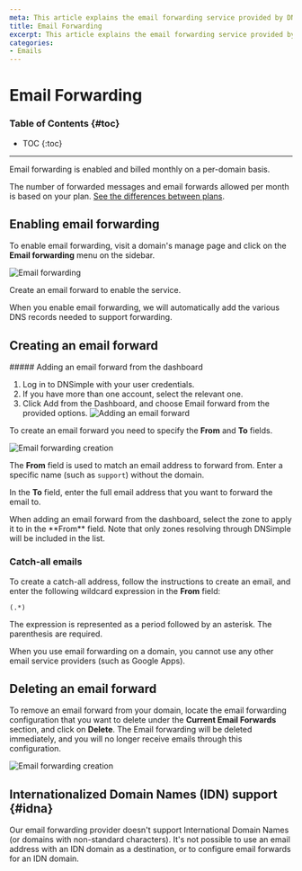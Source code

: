 ```yaml
---
meta: This article explains the email forwarding service provided by DNSimple.
title: Email Forwarding
excerpt: This article explains the email forwarding service provided by DNSimple.
categories:
- Emails
---
```


# Email Forwarding

### Table of Contents {#toc}

* TOC
{:toc}

---

Email forwarding is enabled and billed monthly on a per-domain basis.

The number of forwarded messages and email forwards allowed per month is based on your plan. [See the differences between plans](/articles/dnsimple-plans/).

## Enabling email forwarding

To enable email forwarding, visit a domain's manage page and click on the **Email forwarding** menu on the sidebar.

![Email forwarding](/files/email-forwarding.png)

Create an email forward to enable the service.

When you enable email forwarding, we will automatically add the various DNS records needed to support forwarding.


## Creating an email forward

<div class="section-steps" markdown="1">
##### Adding an email forward from the dashboard

1.  Log in to DNSimple with your user credentials.
1.  If you have more than one account, select the relevant one.
1.  Click <label>Add</label> from the Dashboard, and choose <label>Email forward</label> from the provided options.
  ![Adding an email forward](/files/add-button-email-forward.png)
</div>

To create an email forward you need to specify the **From** and **To** fields.

![Email forwarding creation](/files/email-forwarding-setup.png)

The **From** field is used to match an email address to forward from. Enter a specific name (such as `support`) without the domain.

In the **To** field, enter the full email address that you want to forward the email to.

<info>
  When adding an email forward from the dashboard, select the zone to apply it to in the **From** field. Note that only zones resolving through DNSimple will be included in the list.
</info>

### Catch-all emails

To create a catch-all address, follow the instructions to create an email, and enter the following wildcard expression in the **From** field:

    (.*)

The expression is represented as a period followed by an asterisk. The parenthesis are required.

<note>
When you use email forwarding on a domain, you cannot use any other email service providers (such as Google Apps).
</note>

## Deleting an email forward

To remove an email forward from your domain, locate the email forwarding configuration that you want to delete under the **Current Email Forwards** section, and click on **Delete**. The Email forwarding will be deleted immediately, and you will no longer receive emails through this configuration.

![Email forwarding creation](/files/email-forwarding-removal.png)

## Internationalized Domain Names (IDN) support {#idna}

Our email forwarding provider doesn't support International Domain Names (or domains with non-standard characters). It's not possible to use an email address with an IDN domain as a destination, or to configure email forwards for an IDN domain.
